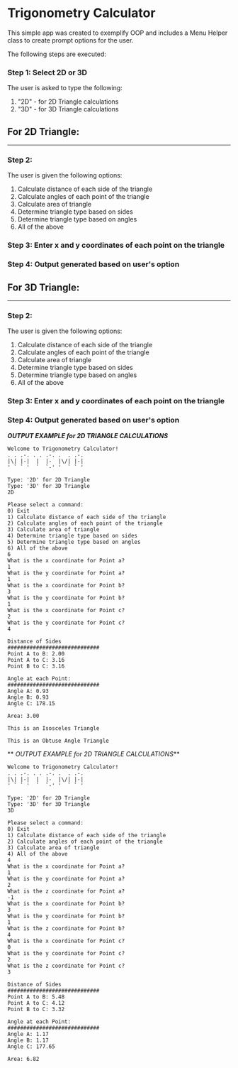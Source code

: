 # Trigonometry Calculator

This simple app was created to exemplify OOP and includes a Menu Helper class to create prompt options for the user.

The following steps are executed:

### Step 1: Select 2D or 3D
The user is asked to type the following:
1. "2D" - for 2D Triangle calculations
2. "3D" - for 3D Triangle calculations

## For 2D Triangle:
--------------------
### Step 2:
The user is given the following options:
1. Calculate distance of each side of the triangle
1. Calculate angles of each point of the triangle
1. Calculate area of triangle
1. Determine triangle type based on sides
1. Determine triangle type based on angles
1. All of the above

### Step 3: Enter x and y coordinates of each point on the triangle

### Step 4: Output generated based on user's option


## For 3D Triangle:
--------------------
### Step 2:
The user is given the following options:
1. Calculate distance of each side of the triangle
1. Calculate angles of each point of the triangle
1. Calculate area of triangle
1. Determine triangle type based on sides
1. Determine triangle type based on angles
1. All of the above

### Step 3: Enter x and y coordinates of each point on the triangle

### Step 4: Output generated based on user's option

**_OUTPUT EXAMPLE for 2D TRIANGLE CALCULATIONS_**
```
Welcome to Trigonometry Calculator!
. . .-. . . .-. .  . .-. 
|\| |-|  |  |-  |\/| |-| 
' ` ` '  `  `-' '  ` ` ' 
 
Type: '2D' for 2D Triangle
Type: '3D' for 3D Triangle
2D

Please select a command:
0) Exit
1) Calculate distance of each side of the triangle
2) Calculate angles of each point of the triangle
3) Calculate area of triangle
4) Determine triangle type based on sides
5) Determine triangle type based on angles
6) All of the above
6
What is the x coordinate for Point a?
1
What is the y coordinate for Point a?
1
What is the x coordinate for Point b?
3
What is the y coordinate for Point b?
1
What is the x coordinate for Point c?
2
What is the y coordinate for Point c?
4
 
Distance of Sides
#############################
Point A to B: 2.00
Point A to C: 3.16
Point B to C: 3.16
 
Angle at each Point:
#############################
Angle A: 0.93
Angle B: 0.93
Angle C: 178.15
 
Area: 3.00
 
This is an Isosceles Triangle
 
This is an Obtuse Angle Triangle
```
** _OUTPUT EXAMPLE for 2D TRIANGLE CALCULATIONS_**
```
Welcome to Trigonometry Calculator!
. . .-. . . .-. .  . .-. 
|\| |-|  |  |-  |\/| |-| 
' ` ` '  `  `-' '  ` ` ' 
 
Type: '2D' for 2D Triangle
Type: '3D' for 3D Triangle
3D

Please select a command:
0) Exit
1) Calculate distance of each side of the triangle
2) Calculate angles of each point of the triangle
3) Calculate area of triangle
4) All of the above
4
What is the x coordinate for Point a?
1
What is the y coordinate for Point a?
2
What is the z coordinate for Point a?
-1
What is the x coordinate for Point b?
3
What is the y coordinate for Point b?
1
What is the z coordinate for Point b?
4
What is the x coordinate for Point c?
0
What is the y coordinate for Point c?
2
What is the z coordinate for Point c?
3
 
Distance of Sides
#############################
Point A to B: 5.48
Point A to C: 4.12
Point B to C: 3.32
 
Angle at each Point:
#############################
Angle A: 1.17
Angle B: 1.17
Angle C: 177.65
 
Area: 6.82
```
